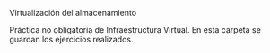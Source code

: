 Virtualización del almacenamiento

Práctica no obligatoria de Infraestructura Virtual. En esta carpeta se guardan los ejercicios realizados.